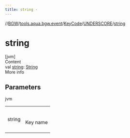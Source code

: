```yaml
---
title: string -
---
```

//[BGW](../../../../index.md)/[tools.aqua.bgw.event](../../index.md)/[KeyCode](../index.md)/[UNDERSCORE](index.md)/[string](string.md)



# string  
[jvm]  
Content  
val [string](string.md): [String](https://kotlinlang.org/api/latest/jvm/stdlib/kotlin/-string/index.html)  
More info  


## Parameters  
  
jvm  
  
| | |
|---|---|
| <a name="tools.aqua.bgw.event/KeyCode.UNDERSCORE/string/#/PointingToDeclaration/"></a>string| <a name="tools.aqua.bgw.event/KeyCode.UNDERSCORE/string/#/PointingToDeclaration/"></a><br><br>Key name<br><br>|
  
  



